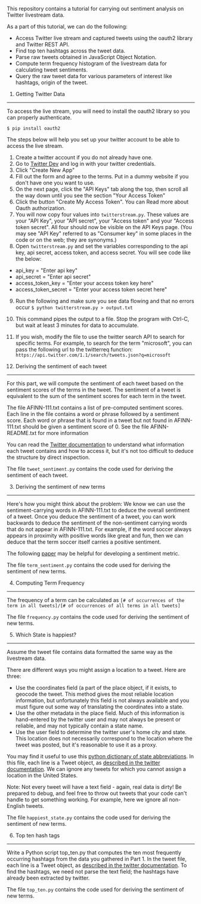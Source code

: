 This repository contains a tutorial for carrying out sentiment analysis on Twitter livestream data. 

As a part of this tutorial, we can do the following:

- Access Twitter live stream and captured tweets using the oauth2 library and Twitter REST API.
- Find top ten hashtags across the tweet data.
- Parse raw tweets obtained in JavaScript Object Notation.
- Compute term frequency histogram of the livestream data for calculating tweet sentiments.
- Query the raw tweet data for various parameters of interest like hashtags, origin of the tweet.



1. Getting Twitter Data
-------------------
To access the live stream, you will need to install the oauth2 library so you can properly authenticate.
```
$ pip install oauth2
```
The steps below will help you set up your twitter account to be able to access the live stream.

1. Create a twitter account if you do not already have one.
2. Go to [Twitter Dev](https://dev.twitter.com/apps) and log in with your twitter credentials.
3. Click "Create New App"
4. Fill out the form and agree to the terms. Put in a dummy website if you don't have one you want to use.
5. On the next page, click the "API Keys" tab along the top, then scroll all the way down until you see the section "Your Access Token"
6. Click the button "Create My Access Token". You can Read more about Oauth authorization.
7. You will now copy four values into `twitterstream.py`. These values are your "API Key", your "API secret", your "Access token" and your "Access token secret". All four should now be visible on the API Keys page. (You may see "API Key" referred to as "Consumer key" in some places in the code or on the web; they are synonyms.) 
8. Open `twitterstream.py` and set the variables corresponding to the api key, api secret, access token, and access secret. You will see code like the below:
  - api_key = "Enter api key"
  - api_secret = "Enter api secret"
  - access_token_key = "Enter your access token key here"
  - access_token_secret = "Enter your access token secret here"
9. Run the following and make sure you see data flowing and that no errors occur `$ python twitterstream.py > output.txt`
10. This command pipes the output to a file. Stop the program with Ctrl-C, but wait at least 3 minutes for data to accumulate.
11. If you wish, modify the file to use the twitter search API to search for specific terms. For example, to search for the term "microsoft", you can pass the following url to the twitterreq function: `https://api.twitter.com/1.1/search/tweets.json?q=microsoft`

2. Deriving the sentiment of each tweet
------------------------------------------
For this part, we will compute the sentiment of each tweet based on the sentiment scores of the terms in the tweet. The sentiment of a tweet is equivalent to the sum of the sentiment scores for each term in the tweet.

The file AFINN-111.txt contains a list of pre-computed sentiment scores. Each line in the file contains a word or phrase followed by a sentiment score. Each word or phrase that is found in a tweet but not found in AFINN-111.txt should be given a sentiment score of 0. See the file AFINN-README.txt for more information

You can read the [Twitter documentation](https://dev.twitter.com/overview/api/tweets) to understand what information each tweet contains and how to access it, but it's not too difficult to deduce the structure by direct inspection.

The file `tweet_sentiment.py` contains the code used for deriving the sentiment of each tweet.

3. Deriving the sentiment of new terms
------------------------------------------
Here's how you might think about the problem: We know we can use the sentiment-carrying words in AFINN-111.txt to deduce the overall sentiment of a tweet. Once you deduce the sentiment of a tweet, you can work backwards to deduce the sentiment of the non-sentiment carrying words that do not appear in AFINN-111.txt. For example, if the word soccer always appears in proximity with positive words like great and fun, then we can deduce that the term soccer itself carries a positive sentiment.

The following [paper](http://www.cs.cmu.edu/~nasmith/papers/oconnor+balasubramanyan+routledge+smith.icwsm10.pdf) may be helpful for developing a sentiment metric. 

The file `term_sentiment.py` contains the code used for deriving the sentiment of new terms.

4. Computing Term Frequency
------------------------------------------
The frequency of a term can be calculated as `[# of occurrences of the term in all tweets]/[# of occurrences of all terms in all tweets]`

The file `frequency.py` contains the code used for deriving the sentiment of new terms.


5. Which State is happiest?
------------------------------------------
Assume the tweet file contains data formatted the same way as the livestream data.

There are different ways you might assign a location to a tweet. Here are three:

- Use the coordinates field (a part of the place object, if it exists, to geocode the tweet. This method gives the most reliable location information, but unfortunately this field is not always available and you must figure out some way of translating the coordinates into a state.
- Use the other metadata in the place field. Much of this information is hand-entered by the twitter user and may not always be present or reliable, and may not typically contain a state name.
- Use the user field to determine the twitter user's home city and state. This location does not necessarily correspond to the location where the tweet was posted, but it's reasonable to use it as a proxy.

You may find it useful to use this [python dictionary of state abbreviations](http://code.activestate.com/recipes/577305-python-dictionary-of-us-states-and-territories/). In this file, each line is a Tweet object, as [described in the twitter documentation](https://dev.twitter.com/overview/api/tweets). We can ignore any tweets for which you cannot assign a location in the United States. 

Note: Not every tweet will have a text field - again, real data is dirty! Be prepared to debug, and feel free to throw out tweets that your code can't handle to get something working. For example, here we ignore all non-English tweets.

The file `happiest_state.py` contains the code used for deriving the sentiment of new terms.

6. Top ten hash tags
------------------------------------------
Write a Python script top_ten.py that computes the ten most frequently occurring hashtags from the data you gathered in Part 1.
In the tweet file, each line is a Tweet object, as [described in the twitter documentation](https://dev.twitter.com/overview/api/tweets). To find the hashtags, we need not parse the text field; the hashtags have already been extracted by twitter.

The file `top_ten.py` contains the code used for deriving the sentiment of new terms.
